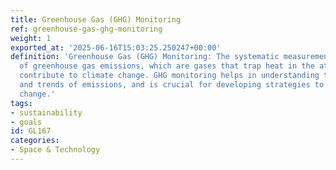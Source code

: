 ```yaml
---
title: Greenhouse Gas (GHG) Monitoring
ref: greenhouse-gas-ghg-monitoring
weight: 1
exported_at: '2025-06-16T15:03:25.250247+00:00'
definition: 'Greenhouse Gas (GHG) Monitoring: The systematic measurement and tracking
  of greenhouse gas emissions, which are gases that trap heat in the atmosphere and
  contribute to climate change. GHG monitoring helps in understanding the sources
  and trends of emissions, and is crucial for developing strategies to mitigate climate
  change.'
tags:
- sustainability
- goals
id: GL167
categories:
- Space & Technology
---
```


